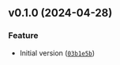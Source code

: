 <!--next-version-placeholder-->

## v0.1.0 (2024-04-28)

### Feature

* Initial version ([`03b1e5b`](https://github.com/entelecheia/hyfi-ros/commit/03b1e5b403b0d7e289aa1fffc52f87258baf6662))
